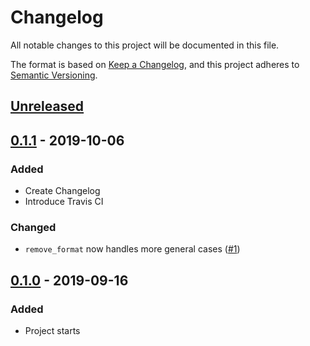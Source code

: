 # Changelog
All notable changes to this project will be documented in this file.

The format is based on [Keep a Changelog](https://keepachangelog.com/en/1.0.0/),
and this project adheres to [Semantic Versioning](https://semver.org/spec/v2.0.0.html).

## [Unreleased]

## [0.1.1] - 2019-10-06

### Added
- Create Changelog
- Introduce Travis CI

### Changed
- `remove_format` now handles more general cases ([#1][i1])

## [0.1.0] - 2019-09-16
### Added
- Project starts

[Unreleased]: https://github.com/hiiwave/netflix-vocab-builder/compare/v0.1.1...HEAD
[0.1.1]: https://github.com/hiiwave/netflix-vocab-builder/compare/v0.1.0...v0.1.1
[0.1.0]: https://github.com/hiiwave/netflix-vocab-builder/releases/tag/v0.1.0
[i1]: https://github.com/hiiwave/netflix-vocab-builder/pull/1
